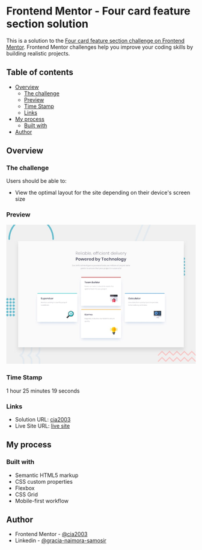 # Frontend Mentor - Four card feature section solution

This is a solution to the [Four card feature section challenge on Frontend Mentor](https://www.frontendmentor.io/challenges/four-card-feature-section-weK1eFYK). Frontend Mentor challenges help you improve your coding skills by building realistic projects. 

## Table of contents

- [Overview](#overview)
  - [The challenge](#the-challenge)
  - [Preview](#preview)
  - [Time Stamp](#time-stamp)
  - [Links](#links)
- [My process](#my-process)
  - [Built with](#built-with)
- [Author](#author)

## Overview

### The challenge

Users should be able to:

- View the optimal layout for the site depending on their device's screen size

### Preview

![](./design/desktop-preview.jpg)

### Time Stamp
1 hour 25 minutes 19 seconds

### Links

- Solution URL: [cia2003](https://github.com/cia2003/fm-four-card)
- Live Site URL: [live site]([https://your-live-site-url.com](https://cia2003.github.io/fm-four-card))

## My process

### Built with

- Semantic HTML5 markup
- CSS custom properties
- Flexbox
- CSS Grid
- Mobile-first workflow

## Author
- Frontend Mentor - [@cia2003](https://www.frontendmentor.io/profile/cia2003)
- Linkedin - [@gracia-naimora-samosir](https://www.linkedin.com/in/gracia-naimora-samosir)
